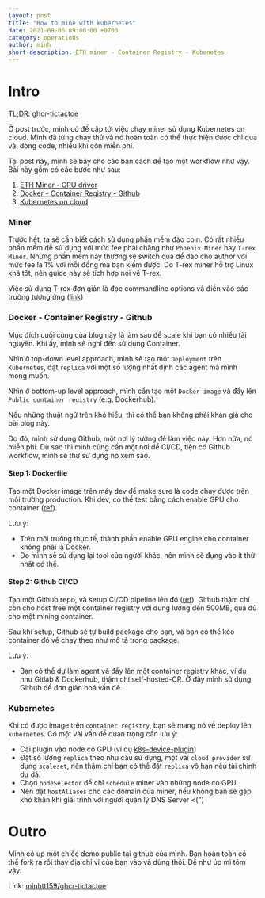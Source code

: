 ```yaml
---
layout: post
title: "How to mine with kubernetes"
date: 2021-09-06 09:00:00 +0700
category: operations
author: minh
short-description: ETH miner - Container Registry - Kubenetes
---
```


# Intro 

TL;DR: [ghcr-tictactoe](https://github.com/minhtt159/ghcr-tictactoe)

Ở post trước, mình có đề cập tới việc chạy miner sử dụng Kubernetes on cloud. Mình đã từng chạy thử và nó hoàn toàn có thể thực hiện được chỉ qua vài dòng code, nhiều khi còn miễn phí.

Tại post này, mình sẽ bày cho các bạn cách để tạo một workflow như vậy. Bài này gồm có các bước như sau:

1. [ETH Miner - GPU driver](#Miner)
2. [Docker - Container Registry - Github](#Docker-Container-Registry-Github)
3. [Kubernetes on cloud](#Kubernetes)

### Miner

Trước hết, ta sẽ cần biết cách sử dụng phần mềm đào coin. Có rất nhiều phần mềm dễ sử dụng với mức fee phải chăng như `Phoenix Miner` hay `T-rex Miner`. Những phần mềm này thường sẽ switch qua để đào cho author với mức fee là 1% với mỗi đồng mà bạn kiếm được. Do T-rex miner hỗ trợ Linux khá tốt, nên guide này sẽ tích hợp nói về T-rex.

Việc sử dụng T-rex đơn giản là đọc commandline options và điền vào các trường tương ứng ([link](https://github.com/trexminer/T-Rex))

### Docker - Container Registry - Github

Mục đích cuối cùng của blog này là làm sao để scale khi bạn có nhiều tài nguyên. Khi ấy, mình sẽ nghĩ đến sử dụng Container.

Nhìn ở top-down level approach, mình sẽ tạo một `Deployment` trên `Kubernetes`, đặt `replica` với một số lượng nhất định các agent mà mình mong muốn.

Nhìn ở bottom-up level approach, mình cần tạo một `Docker image` và đẩy lên `Public container registry` (e.g. Dockerhub).

Nếu những thuật ngữ trên khó hiểu, thì có thể bạn không phải khán giả cho bài blog này.

Do đó, mình sử dụng Github, một nơi lý tưởng để làm việc này. Hơn nữa, nó miễn phí. Dù sao thì mình cũng cần một nơi để CI/CD, tiện có Github workflow, mình sẽ thử sử dụng nó xem sao.

#### Step 1: Dockerfile

Tạo một Docker image trên máy dev để make sure là code chạy được trên môi trường production. Khi dev, có thể test bằng cách enable GPU cho container ([ref](https://docs.docker.com/compose/gpu-support/)).

Lưu ý:
- Trên môi trường thực tế, thành phần enable GPU engine cho container không phải là Docker.
- Do mình sẽ sử dụng lại tool của người khác, nên mình sẽ đụng vào ít thứ nhất có thể.

#### Step 2: Github CI/CD

Tạo một Github repo, và setup CI/CD pipeline lên đó ([ref](https://docs.github.com/en/actions/guides/publishing-docker-images#publishing-images-to-github-packages)). Github thậm chí còn cho host free một container registry với dung lượng đến 500MB, quá đủ cho một mining container. 

Sau khi setup, Github sẽ tự build package cho bạn, và bạn có thể kéo container đó về chạy theo như mô tả trong package.

Lưu ý:
- Bạn có thể dự làm agent và đẩy lên một container registry khác, ví dụ như Gitlab & Dockerhub, thậm chí self-hosted-CR. Ở đây mình sử dụng Github để đơn giản hoá vấn đề.

### Kubernetes

Khi có được image trên `container registry`, bạn sẽ mang nó về deploy lên `kubernetes`. Có một vài vấn đề quan trọng cần lưu ý:

- Cài plugin vào node có GPU (ví dụ [k8s-device-plugin](https://github.com/NVIDIA/k8s-device-plugin))
- Đặt số lượng `replica` theo nhu cầu sử dụng, một vài `cloud provider` sử dụng `scaleset`, nên thậm chí bạn có thể đặt `replica` vô hạn nếu tài chính dư dả.
- Chọn `nodeSelector` để chỉ `schedule` miner vào những node có GPU.
- Nên đặt `hostAliases` cho các domain của miner, nếu không bạn sẽ gặp khó khăn khi giải trình với người quản lý DNS Server <(")

# Outro

Mình có up một chiếc demo public tại github của mình. Bạn hoàn toàn có thể fork ra rồi thay địa chỉ ví của bạn vào và dùng thôi. Dễ như úp mì tôm vậy. 

Link: [minhtt159/ghcr-tictactoe](https://github.com/minhtt159/ghcr-tictactoe)